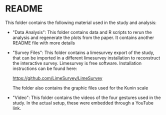 # README

This folder contains the following material used in the study and analysis:
- "Data Analysis": This folder contains data and R scripts to rerun the
  analysis and regenerate the plots from the paper. It contains another README
  file with more details
- "Survey Files": This folder contains a limesurvey export of the study, that
  can be imported in a different limesurvey installation to reconstruct the
  interactive survey. Limesurvey is free software. Installation instructions
  can be found here:

  https://github.com/LimeSurvey/LimeSurvey

  The folder also contains the graphic files used for the Kunin scale
- "Video": This folder contains the videos of the four gestures used in the
  study. In the actual setup, these were embedded through a YouTube link.


